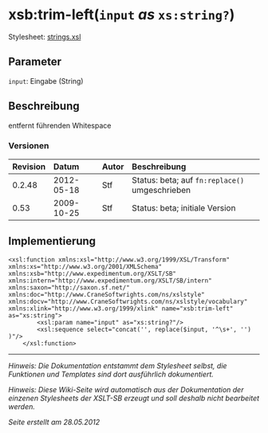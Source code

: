 # xsb:trim-left(`input` _as_ `xs:string?`) #

Stylesheet: [strings.xsl](http://code.google.com/p/xslt-sb/source/browse/trunk/xslt-sb/strings.xsl)

## Parameter ##
`input`: Eingabe (String)



## Beschreibung ##
entfernt führenden Whitespace

### Versionen ###
| Revision | Datum | Autor | Beschreibung |
|:---------|:------|:------|:-------------|
| 0.2.48 | 2012-05-18 | Stf |   Status: beta;   auf `fn:replace()` umgeschrieben   |
| 0.53 | 2009-10-25 | Stf |   Status: beta;   initiale Version   |


## Implementierung ##
```
<xsl:function xmlns:xsl="http://www.w3.org/1999/XSL/Transform" xmlns:xs="http://www.w3.org/2001/XMLSchema" xmlns:xsb="http://www.expedimentum.org/XSLT/SB" xmlns:intern="http://www.expedimentum.org/XSLT/SB/intern" xmlns:saxon="http://saxon.sf.net/" xmlns:doc="http://www.CraneSoftwrights.com/ns/xslstyle" xmlns:docv="http://www.CraneSoftwrights.com/ns/xslstyle/vocabulary" xmlns:xlink="http://www.w3.org/1999/xlink" name="xsb:trim-left" as="xs:string">
		<xsl:param name="input" as="xs:string?"/>
		<xsl:sequence select="concat('', replace($input, '^\s+', '') )"/>
	</xsl:function>
```


---


_Hinweis: Die Dokumentation entstammt dem Stylesheet selbst, die Funktionen und Templates sind dort ausführlich dokumentiert._

_Hinweis: Diese Wiki-Seite wird automatisch aus der Dokumentation der einzenen Stylesheets der XSLT-SB erzeugt und soll deshalb nicht bearbeitet werden._

_Seite erstellt am 28.05.2012_
